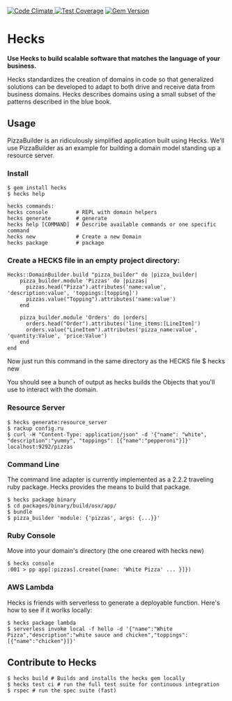 [![Code Climate](https://codeclimate.com/github/chrisyoung/hecks/badges/gpa.svg)](https://codeclimate.com/github/chrisyoung/hecks)[ ![Test Coverage](https://codeclimate.com/github/chrisyoung/hecks/badges/coverage.svg)](https://codeclimate.com/github/chrisyoung/hecks/coverage) [![Gem Version](https://badge.fury.io/rb/hecks.svg)](https://badge.fury.io/rb/hecks)

# Hecks
**Use Hecks to build scalable software that matches the language of your business.**

Hecks standardizes the creation of domains in code so that generalized solutions can be developed to adapt to both drive and receive data from business domains.  Hecks describes domains using a small subset of the patterns described in the blue book.

## Usage
PizzaBuilder is an ridiculously simplified application built using Hecks.  We'll use PizzaBuilder as an example for building a domain model standing up a resource server.

### Install
	$ gem install hecks
	$ hecks help

	hecks commands:
	hecks console         # REPL with domain helpers
	hecks generate        # generate
	hecks help [COMMAND]  # Describe available commands or one specific command
	hecks new             # Create a new Domain
	hecks package         # package

### Create a HECKS file in an empty project directory:
	Hecks::DomainBuilder.build "pizza_builder" do |pizza_builder|
		pizza_builder.module 'Pizzas' do |pizzas|
		  pizzas.head("Pizza").attributes('name:value', 'description:value', 'toppings:[topping]')
		  pizzas.value("Topping").attributes('name:value')
		end

		pizza_builder.module 'Orders' do |orders|
		  orders.head("Order").attributes('line_items:[LineItem]')
		  orders.value("LineItem").attributes('pizza_name:value', 'quantity:Value', 'price:Value')
		end
	end

Now just run this command in the same directory as the HECKS file
	$ hecks new

You should see a bunch of output as hecks builds the Objects that you'll use to interact with the domain.

### Resource Server
	$ hecks generate:resource_server
	$ rackup config.ru
	$ curl -H "Content-Type: application/json" -d '{"name": "white", "description":"yummy", "toppings": [{"name":"pepperoni"}]}' localhost:9292/pizzas

### Command Line
The command line adapter is currently implemented as a 2.2.2 traveling ruby package.  Hecks provides the means to build that package.

	$ hecks package binary
	$ cd packages/binary/build/osx/app/
	$ bundle
	$ pizza_builder 'module: {'pizzas', args: {...}}'

### Ruby Console
Move into your domain's directory (the one creared with hecks new)

	$ hecks console
	:001 > pp app[:pizzas].create({name: 'White Pizza' ... }]})

### AWS Lambda
Hecks is friends with serverless to generate a deployable function.  Here's how to see if it worlks locally:

	$ hecks package lambda
	$ serverless invoke local -f hello -d '{"name":"White Pizza","description":"white sauce and chicken","toppings":[{"name":"chicken"}]}'

## Contribute to Hecks
	$ hecks build # Builds and installs the hecks gem locally
	$ hecks test ci # run the full test suite for continuous integration
	$ rspec # run the spec suite (fast)

